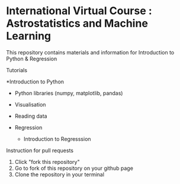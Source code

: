 # International Virtual Course : Astrostatistics and Machine Learning

This repository contains materials and information for Introduction to Python & Regression

Tutorials

*Introduction to Python

  * Python libraries (numpy, matplotlib, pandas)
  * Visualisation
  * Reading data
  
* Regression

  * Introduction to Regresssion
  
  
Instruction for pull requests

1. Click "fork this repository"
2. Go to fork of this repository on your github page
3. Clone the repository in your terminal
